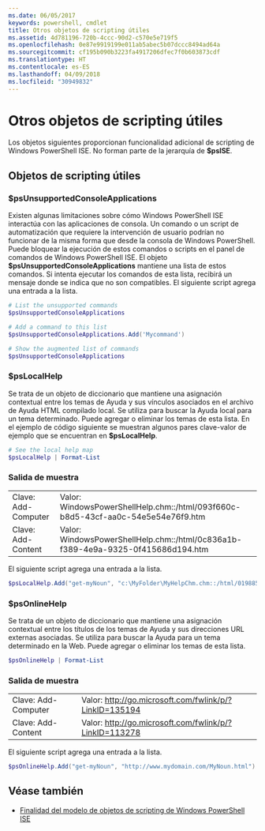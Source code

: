 ```yaml
---
ms.date: 06/05/2017
keywords: powershell, cmdlet
title: Otros objetos de scripting útiles
ms.assetid: 4d781196-720b-4ccc-90d2-c570e5e719f5
ms.openlocfilehash: 0e87e9919199e011ab5abec5b07dccc8494ad64a
ms.sourcegitcommit: cf195b090b3223fa4917206dfec7f0b603873cdf
ms.translationtype: HT
ms.contentlocale: es-ES
ms.lasthandoff: 04/09/2018
ms.locfileid: "30949832"
---
```

# <a name="other-useful-scripting-objects"></a>Otros objetos de scripting útiles

Los objetos siguientes proporcionan funcionalidad adicional de scripting de Windows PowerShell ISE. No forman parte de la jerarquía de **$psISE**.

## <a name="useful-scripting-objects"></a>Objetos de scripting útiles

### <a name="psunsupportedconsoleapplications"></a>$psUnsupportedConsoleApplications

Existen algunas limitaciones sobre cómo Windows PowerShell ISE interactúa con las aplicaciones de consola. Un comando o un script de automatización que requiere la intervención de usuario podrían no funcionar de la misma forma que desde la consola de Windows PowerShell. Puede bloquear la ejecución de estos comandos o scripts en el panel de comandos de Windows PowerShell ISE. El objeto **$psUnsupportedConsoleApplications** mantiene una lista de estos comandos. Si intenta ejecutar los comandos de esta lista, recibirá un mensaje donde se indica que no son compatibles. El siguiente script agrega una entrada a la lista.

```powershell
# List the unsupported commands
$psUnsupportedConsoleApplications

# Add a command to this list
$psUnsupportedConsoleApplications.Add('Mycommand')

# Show the augmented list of commands
$psUnsupportedConsoleApplications
```

### <a name="pslocalhelp"></a>$psLocalHelp

Se trata de un objeto de diccionario que mantiene una asignación contextual entre los temas de Ayuda y sus vínculos asociados en el archivo de Ayuda HTML compilado local. Se utiliza para buscar la Ayuda local para un tema determinado. Puede agregar o eliminar los temas de esta lista. En el ejemplo de código siguiente se muestran algunos pares clave-valor de ejemplo que se encuentran en **$psLocalHelp**.

```powershell
# See the local help map
$psLocalHelp | Format-List
```

### <a name="sample-output"></a>Salida de muestra

|||
|-|-|
|Clave: Add-Computer|Valor: WindowsPowerShellHelp.chm::/html/093f660c-b8d5-43cf-aa0c-54e5e54e76f9.htm|
|Clave: Add-Content|Valor: WindowsPowerShellHelp.chm::/html/0c836a1b-f389-4e9a-9325-0f415686d194.htm|

El siguiente script agrega una entrada a la lista.

```powershell
$psLocalHelp.Add("get-myNoun", "c:\MyFolder\MyHelpChm.chm::/html/0198854a-1298-57ae-aa0c-87b5e5a84712.htm")
```

### <a name="psonlinehelp"></a>$psOnlineHelp

Se trata de un objeto de diccionario que mantiene una asignación contextual entre los títulos de los temas de Ayuda y sus direcciones URL externas asociadas. Se utiliza para buscar la Ayuda para un tema determinado en la Web. Puede agregar o eliminar los temas de esta lista.

```powershell
$psOnlineHelp | Format-List
```

### <a name="sample-output"></a>Salida de muestra

|||
|-|-|
|Clave: Add-Computer|Valor: http://go.microsoft.com/fwlink/p/?LinkID=135194|
|Clave: Add-Content|Valor: http://go.microsoft.com/fwlink/p/?LinkID=113278|

 El siguiente script agrega una entrada a la lista.

```powershell
$psOnlineHelp.Add("get-myNoun", "http://www.mydomain.com/MyNoun.html")
```

## <a name="see-also"></a>Véase también

- [Finalidad del modelo de objetos de scripting de Windows PowerShell ISE](../../core-powershell/ise/Purpose-of-the-Windows-PowerShell-ISE-Scripting-Object-Model.md)